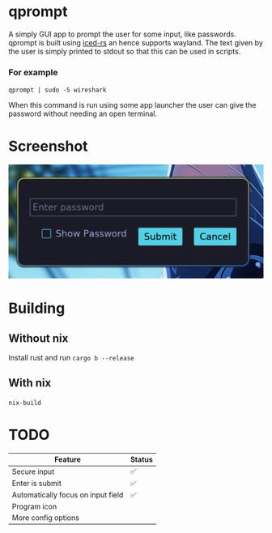 # qprompt
A simply GUI app to prompt the user for some input, like passwords.
qprompt is built using [iced-rs](https://github.com/iced-rs/iced/) an hence supports wayland.
The text given by the user is simply printed to stdout so that this can be used in scripts.

### For example
```
qprompt | sudo -S wireshark
```
When this command is run using some app launcher the user can give the password without needing an open terminal.

# Screenshot
![screenshot](screenshot.png)

# Building
## Without nix
Install rust and run `cargo b --release`
## With nix
```
nix-build
```
# TODO
|Feature|Status|
|---|---|
|Secure input|✅|
|Enter is submit|✅|
|Automatically focus on input field|✅|
|Program icon||
|More config options||
